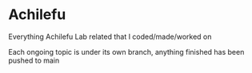 # Achilefu
Everything Achilefu Lab related that I coded/made/worked on

Each ongoing topic is under its own branch, anything finished has been pushed to main
